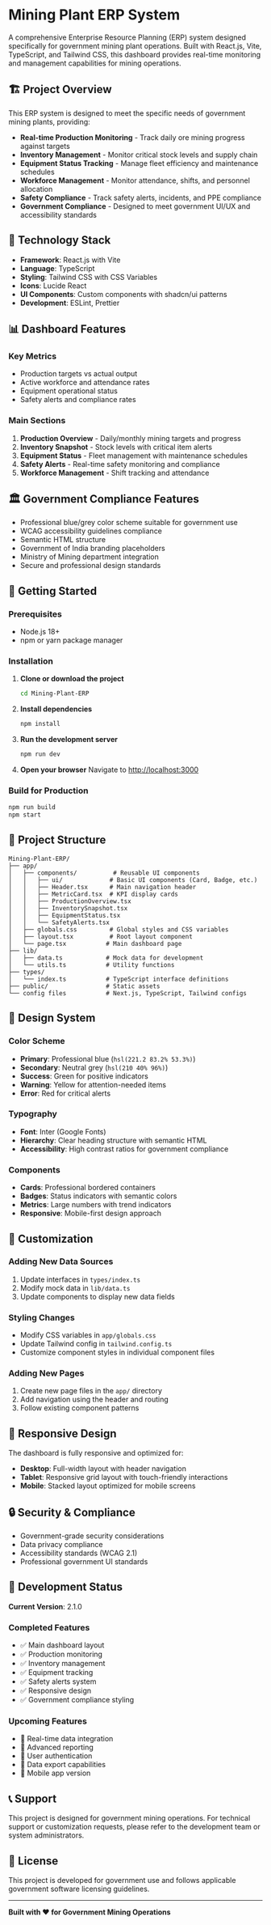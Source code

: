# Mining Plant ERP System

A comprehensive Enterprise Resource Planning (ERP) system designed specifically for government mining plant operations. Built with React.js, Vite, TypeScript, and Tailwind CSS, this dashboard provides real-time monitoring and management capabilities for mining operations.

## 🏗️ Project Overview

This ERP system is designed to meet the specific needs of government mining plants, providing:

- **Real-time Production Monitoring** - Track daily ore mining progress against targets
- **Inventory Management** - Monitor critical stock levels and supply chain
- **Equipment Status Tracking** - Manage fleet efficiency and maintenance schedules
- **Workforce Management** - Monitor attendance, shifts, and personnel allocation
- **Safety Compliance** - Track safety alerts, incidents, and PPE compliance
- **Government Compliance** - Designed to meet government UI/UX and accessibility standards

## 🚀 Technology Stack

- **Framework**: React.js with Vite
- **Language**: TypeScript
- **Styling**: Tailwind CSS with CSS Variables
- **Icons**: Lucide React
- **UI Components**: Custom components with shadcn/ui patterns
- **Development**: ESLint, Prettier

## 📊 Dashboard Features

### Key Metrics
- Production targets vs actual output
- Active workforce and attendance rates
- Equipment operational status
- Safety alerts and compliance rates

### Main Sections
1. **Production Overview** - Daily/monthly mining targets and progress
2. **Inventory Snapshot** - Stock levels with critical item alerts
3. **Equipment Status** - Fleet management with maintenance schedules
4. **Safety Alerts** - Real-time safety monitoring and compliance
5. **Workforce Management** - Shift tracking and attendance

## 🏛️ Government Compliance Features

- Professional blue/grey color scheme suitable for government use
- WCAG accessibility guidelines compliance
- Semantic HTML structure
- Government of India branding placeholders
- Ministry of Mining department integration
- Secure and professional design standards

## 🚀 Getting Started

### Prerequisites
- Node.js 18+ 
- npm or yarn package manager

### Installation

1. **Clone or download the project**
   ```bash
   cd Mining-Plant-ERP
   ```

2. **Install dependencies**
   ```bash
   npm install
   ```

3. **Run the development server**
   ```bash
   npm run dev
   ```

4. **Open your browser**
   Navigate to [http://localhost:3000](http://localhost:3000)

### Build for Production

```bash
npm run build
npm start
```

## 📁 Project Structure

```
Mining-Plant-ERP/
├── app/
│   ├── components/          # Reusable UI components
│   │   ├── ui/             # Basic UI components (Card, Badge, etc.)
│   │   ├── Header.tsx      # Main navigation header
│   │   ├── MetricCard.tsx  # KPI display cards
│   │   ├── ProductionOverview.tsx
│   │   ├── InventorySnapshot.tsx
│   │   ├── EquipmentStatus.tsx
│   │   └── SafetyAlerts.tsx
│   ├── globals.css         # Global styles and CSS variables
│   ├── layout.tsx          # Root layout component
│   └── page.tsx           # Main dashboard page
├── lib/
│   ├── data.ts            # Mock data for development
│   └── utils.ts           # Utility functions
├── types/
│   └── index.ts           # TypeScript interface definitions
├── public/                # Static assets
└── config files           # Next.js, TypeScript, Tailwind configs
```

## 🎨 Design System

### Color Scheme
- **Primary**: Professional blue (`hsl(221.2 83.2% 53.3%)`)
- **Secondary**: Neutral grey (`hsl(210 40% 96%)`)
- **Success**: Green for positive indicators
- **Warning**: Yellow for attention-needed items
- **Error**: Red for critical alerts

### Typography
- **Font**: Inter (Google Fonts)
- **Hierarchy**: Clear heading structure with semantic HTML
- **Accessibility**: High contrast ratios for government compliance

### Components
- **Cards**: Professional bordered containers
- **Badges**: Status indicators with semantic colors
- **Metrics**: Large numbers with trend indicators
- **Responsive**: Mobile-first design approach

## 🔧 Customization

### Adding New Data Sources
1. Update interfaces in `types/index.ts`
2. Modify mock data in `lib/data.ts`
3. Update components to display new data fields

### Styling Changes
- Modify CSS variables in `app/globals.css`
- Update Tailwind config in `tailwind.config.ts`
- Customize component styles in individual component files

### Adding New Pages
1. Create new page files in the `app/` directory
2. Add navigation using the header and routing
3. Follow existing component patterns

## 📱 Responsive Design

The dashboard is fully responsive and optimized for:
- **Desktop**: Full-width layout with header navigation
- **Tablet**: Responsive grid layout with touch-friendly interactions
- **Mobile**: Stacked layout optimized for mobile screens

## 🔒 Security & Compliance

- Government-grade security considerations
- Data privacy compliance
- Accessibility standards (WCAG 2.1)
- Professional government UI standards

## 🚧 Development Status

**Current Version**: 2.1.0

### Completed Features
- ✅ Main dashboard layout
- ✅ Production monitoring
- ✅ Inventory management
- ✅ Equipment tracking
- ✅ Safety alerts system
- ✅ Responsive design
- ✅ Government compliance styling

### Upcoming Features
- 🔄 Real-time data integration
- 🔄 Advanced reporting
- 🔄 User authentication
- 🔄 Data export capabilities
- 🔄 Mobile app version

## 📞 Support

This project is designed for government mining operations. For technical support or customization requests, please refer to the development team or system administrators.

## 📄 License

This project is developed for government use and follows applicable government software licensing guidelines.

---

**Built with ❤️ for Government Mining Operations**

